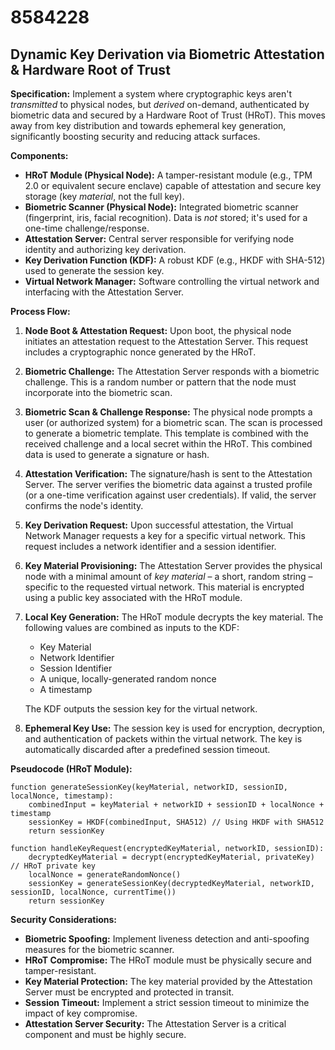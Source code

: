 # 8584228

## Dynamic Key Derivation via Biometric Attestation & Hardware Root of Trust

**Specification:** Implement a system where cryptographic keys aren't *transmitted* to physical nodes, but *derived* on-demand, authenticated by biometric data and secured by a Hardware Root of Trust (HRoT). This moves away from key distribution and towards ephemeral key generation, significantly boosting security and reducing attack surfaces.

**Components:**

*   **HRoT Module (Physical Node):**  A tamper-resistant module (e.g., TPM 2.0 or equivalent secure enclave) capable of attestation and secure key storage (key *material*, not the full key).
*   **Biometric Scanner (Physical Node):** Integrated biometric scanner (fingerprint, iris, facial recognition).  Data is *not* stored; it's used for a one-time challenge/response.
*   **Attestation Server:**  Central server responsible for verifying node identity and authorizing key derivation.
*   **Key Derivation Function (KDF):** A robust KDF (e.g., HKDF with SHA-512) used to generate the session key.
*   **Virtual Network Manager:**  Software controlling the virtual network and interfacing with the Attestation Server.

**Process Flow:**

1.  **Node Boot & Attestation Request:**  Upon boot, the physical node initiates an attestation request to the Attestation Server. This request includes a cryptographic nonce generated by the HRoT.

2.  **Biometric Challenge:** The Attestation Server responds with a biometric challenge. This is a random number or pattern that the node must incorporate into the biometric scan.

3.  **Biometric Scan & Challenge Response:** The physical node prompts a user (or authorized system) for a biometric scan. The scan is processed to generate a biometric template. This template is combined with the received challenge and a local secret within the HRoT. This combined data is used to generate a signature or hash.

4.  **Attestation Verification:** The signature/hash is sent to the Attestation Server. The server verifies the biometric data against a trusted profile (or a one-time verification against user credentials).  If valid, the server confirms the node's identity.

5.  **Key Derivation Request:** Upon successful attestation, the Virtual Network Manager requests a key for a specific virtual network. This request includes a network identifier and a session identifier.

6.  **Key Material Provisioning:** The Attestation Server provides the physical node with a minimal amount of *key material* – a short, random string – specific to the requested virtual network.  This material is encrypted using a public key associated with the HRoT module.

7.  **Local Key Generation:** The HRoT module decrypts the key material.  The following values are combined as inputs to the KDF:
    *   Key Material
    *   Network Identifier
    *   Session Identifier
    *   A unique, locally-generated random nonce
    *   A timestamp

    The KDF outputs the session key for the virtual network.

8.  **Ephemeral Key Use:** The session key is used for encryption, decryption, and authentication of packets within the virtual network. The key is automatically discarded after a predefined session timeout.

**Pseudocode (HRoT Module):**

```
function generateSessionKey(keyMaterial, networkID, sessionID, localNonce, timestamp):
    combinedInput = keyMaterial + networkID + sessionID + localNonce + timestamp
    sessionKey = HKDF(combinedInput, SHA512) // Using HKDF with SHA512
    return sessionKey

function handleKeyRequest(encryptedKeyMaterial, networkID, sessionID):
    decryptedKeyMaterial = decrypt(encryptedKeyMaterial, privateKey) // HRoT private key
    localNonce = generateRandomNonce()
    sessionKey = generateSessionKey(decryptedKeyMaterial, networkID, sessionID, localNonce, currentTime())
    return sessionKey
```

**Security Considerations:**

*   **Biometric Spoofing:** Implement liveness detection and anti-spoofing measures for the biometric scanner.
*   **HRoT Compromise:** The HRoT module must be physically secure and tamper-resistant.
*   **Key Material Protection:** The key material provided by the Attestation Server must be encrypted and protected in transit.
*   **Session Timeout:**  Implement a strict session timeout to minimize the impact of key compromise.
*   **Attestation Server Security:** The Attestation Server is a critical component and must be highly secure.